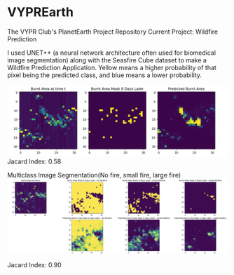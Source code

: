 # VYPREarth

The VYPR Club's PlanetEarth Project Repository
Current Project: Wildfire Prediction

I used UNET++ (a neural network architecture often used for biomedical image segmentation) along with the Seasfire Cube dataset to make a Wildfire Prediction Application.
Yellow means a higher probability of that pixel being the predicted class, and blue means a lower probability.


![Alt text](https://github.com/kevhainfo/VYPREarth/blob/5aea56980aaf6b8000ddc2909ddd5d0e59aaeaca/Screen%20Shot%202023-07-06%20at%2010.03.10%20AM.png)
Jacard Index: 0.58

Multiclass Image Segmentation(No fire, small fire, large fire)
![Alt text](https://github.com/kevhainfo/VYPREarth/blob/94c138d1abd2e95da5b42a032de7e6f506345642/Screen%20Shot%202023-07-08%20at%208.31.06%20PM.png)

Jacard Index: 0.90

